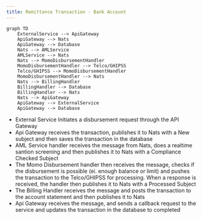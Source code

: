 ```yaml
---
title: Remittance Transaction - Bank Account
---
```

```mermaid
graph TD
    ExternalService --> ApiGateway
    ApiGateway --> Nats
    ApiGateway --> Database
    Nats --> AMLService
    AMLService --> Nats
    Nats --> MomoDisbursementHandler
    MomoDisbursementHandler --> Telco/GHIPSS
    Telco/GHIPSS --> MomoDisbursementHandler
    MomoDisbursementHandler --> Nats
    Nats --> BillingHandler
    BillingHandler --> Database
    BillingHandler --> Nats
    Nats --> ApiGateway
    ApiGateway --> ExternalService
    ApiGateway --> Database
```

- External Service Initiates a disbursement request through the API Gateway
- Api Gateway receives the transaction, publishes it to Nats with a New subject and then saves the transaction in the database
- AML Service handler receives the message from Nats, does a realtime santion screening and then publishes it to Nats with a Compliance Checked Subject
- The Momo Disbursement handler then receives the message, checks if the disbursement is possible (ei. enough balance or limit) and pushes the transaction to the Telco/GHIPSS for processing. When a response is received, the handler then publishes it to Nats with a Processed Subject
- The Billing Handler receives the message and posts the transaction to the account statement and then publishes it to Nats
- Api Gateway receives the message, and sends a callback request to the service and updates the transaction in the database to completed
